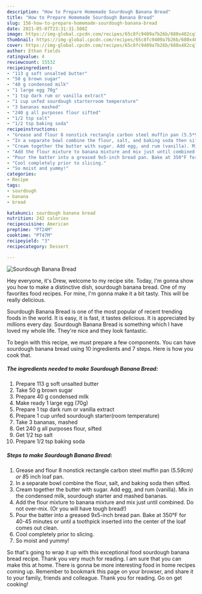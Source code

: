 ```yaml
---
description: "How to Prepare Homemade Sourdough Banana Bread"
title: "How to Prepare Homemade Sourdough Banana Bread"
slug: 156-how-to-prepare-homemade-sourdough-banana-bread
date: 2021-05-07T23:31:31.508Z
image: https://img-global.cpcdn.com/recipes/65c8fc9409a7b26b/680x482cq70/sourdough-banana-bread-recipe-main-photo.jpg
thumbnail: https://img-global.cpcdn.com/recipes/65c8fc9409a7b26b/680x482cq70/sourdough-banana-bread-recipe-main-photo.jpg
cover: https://img-global.cpcdn.com/recipes/65c8fc9409a7b26b/680x482cq70/sourdough-banana-bread-recipe-main-photo.jpg
author: Ethan Fields
ratingvalue: 4
reviewcount: 15532
recipeingredient:
- "113 g soft unsalted butter"
- "50 g brown sugar"
- "40 g condensed milk"
- "1 large egg 70g"
- "1 tsp dark rum or vanilla extract"
- "1 cup unfed sourdough starterroom temperature"
- "3 bananas mashed"
- "240 g all purposes flour sifted"
- "1/2 tsp salt"
- "1/2 tsp baking soda"
recipeinstructions:
- "Grease and flour 8 nonstick rectangle carbon steel muffin pan (5.5*9cm) or 8*5 inch loaf pan."
- "In a separate bowl combine the flour, salt, and baking soda then sifted."
- "Cream together the butter with sugar. Add egg, and rum (vanilla). Mix in the condensed milk, sourdough starter and mashed bananas."
- "Add the flour mixture to banana mixture and mix just until combined. Do not over-mix. (Or you will have tough bread!)"
- "Pour the batter into a greased 9x5-inch bread pan. Bake at 350°F for 40-45 minutes or until a toothpick inserted into the center of the loaf comes out clean."
- "Cool completely prior to slicing."
- "So moist and yummy!"
categories:
- Recipe
tags:
- sourdough
- banana
- bread

katakunci: sourdough banana bread 
nutrition: 242 calories
recipecuisine: American
preptime: "PT24M"
cooktime: "PT47M"
recipeyield: "3"
recipecategory: Dessert

---
```



![Sourdough Banana Bread](https://img-global.cpcdn.com/recipes/65c8fc9409a7b26b/680x482cq70/sourdough-banana-bread-recipe-main-photo.jpg)

Hey everyone, it's Drew, welcome to my recipe site. Today, I'm gonna show you how to make a distinctive dish, sourdough banana bread. One of my favorites food recipes. For mine, I'm gonna make it a bit tasty. This will be really delicious.



Sourdough Banana Bread is one of the most popular of recent trending foods in the world. It is easy, it is fast, it tastes delicious. It is appreciated by millions every day. Sourdough Banana Bread is something which I have loved my whole life. They're nice and they look fantastic.


To begin with this recipe, we must prepare a few components. You can have sourdough banana bread using 10 ingredients and 7 steps. Here is how you cook that.

<!--inarticleads1-->

##### The ingredients needed to make Sourdough Banana Bread:

1. Prepare 113 g soft unsalted butter
1. Take 50 g brown sugar
1. Prepare 40 g condensed milk
1. Make ready 1 large egg (70g)
1. Prepare 1 tsp dark rum or vanilla extract
1. Prepare 1 cup unfed sourdough starter(room temperature)
1. Take 3 bananas, mashed
1. Get 240 g all purposes flour, sifted
1. Get 1/2 tsp salt
1. Prepare 1/2 tsp baking soda




<!--inarticleads2-->

##### Steps to make Sourdough Banana Bread:

1. Grease and flour 8 nonstick rectangle carbon steel muffin pan (5.5*9cm) or 8*5 inch loaf pan.
1. In a separate bowl combine the flour, salt, and baking soda then sifted.
1. Cream together the butter with sugar. Add egg, and rum (vanilla). Mix in the condensed milk, sourdough starter and mashed bananas.
1. Add the flour mixture to banana mixture and mix just until combined. Do not over-mix. (Or you will have tough bread!)
1. Pour the batter into a greased 9x5-inch bread pan. Bake at 350°F for 40-45 minutes or until a toothpick inserted into the center of the loaf comes out clean.
1. Cool completely prior to slicing.
1. So moist and yummy!




So that's going to wrap it up with this exceptional food sourdough banana bread recipe. Thank you very much for reading. I am sure that you can make this at home. There is gonna be more interesting food in home recipes coming up. Remember to bookmark this page on your browser, and share it to your family, friends and colleague. Thank you for reading. Go on get cooking!

